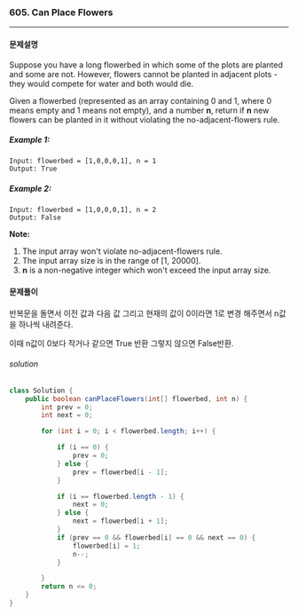 ### 605. Can Place Flowers

---

#### 문제설명

Suppose you have a long flowerbed in which some of the plots are planted and some are not. However, flowers cannot be planted in adjacent plots - they would compete for water and both would die.

Given a flowerbed (represented as an array containing 0 and 1, where 0 means empty and 1 means not empty), and a number **n**, return if **n** new flowers can be planted in it without violating the no-adjacent-flowers rule.



##### Example 1:

```
Input: flowerbed = [1,0,0,0,1], n = 1
Output: True
```

##### Example 2:

```
Input: flowerbed = [1,0,0,0,1], n = 2
Output: False
```

**Note:**

1. The input array won't violate no-adjacent-flowers rule.
2. The input array size is in the range of [1, 20000].
3. **n** is a non-negative integer which won't exceed the input array size.



#### 문제풀이

반복문을 돌면서 이전 값과 다음 값 그리고 현재의 값이 0이라면 1로 변경 해주면서 n값을 하나씩 내려준다.

이때 n값이 0보다 작거나 같으면 True 반환 그렇지 않으면 False반환. 

###### solution

```java
class Solution {
    public boolean canPlaceFlowers(int[] flowerbed, int n) {
        int prev = 0;
        int next = 0;

        for (int i = 0; i < flowerbed.length; i++) {

            if (i == 0) {
                prev = 0;
            } else {
                prev = flowerbed[i - 1];
            }

            if (i == flowerbed.length - 1) {
                next = 0;
            } else {
                next = flowerbed[i + 1];
            }
            if (prev == 0 && flowerbed[i] == 0 && next == 0) {
                flowerbed[i] = 1;
                n--;
            }

        }
        return n <= 0;
    }
}
```
